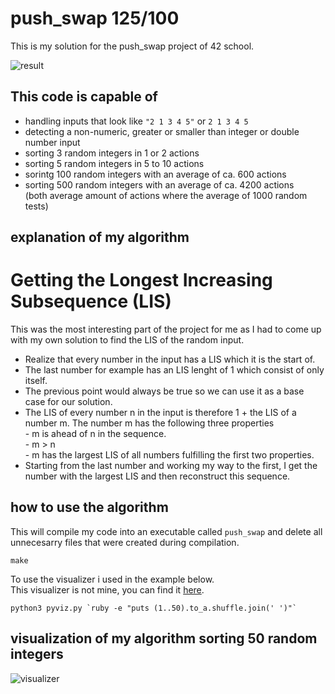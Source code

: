 # push_swap 125/100
This is my solution for the push_swap project of 42 school.<br>

![result](https://github.com/Sirelaw/42_curcus_push_swap/blob/master/readme_addons/Screen%20Shot%202022-08-14%20at%201.17.34%20AM.png)

## This code is capable of
- handling inputs that look like `"2 1 3 4 5"` or `2 1 3 4 5`<br>
- detecting a non-numeric, greater or smaller than integer or double number input<br>
- sorting 3 random integers in 1 or 2 actions<br>
- sorting 5 random integers in 5 to 10 actions<br>
- sorintg 100 random integers with an average of ca. 600 actions<br>
- sorting 500 random integers with an average of ca. 4200 actions<br>
(both average amount of actions where the average of 1000 random tests)<br>

## explanation of my algorithm

# Getting the Longest Increasing Subsequence (LIS)
This was the most interesting part of the project for me as I had to come up with my own solution to find the LIS of the random input.
- Realize that every number in the input has a LIS which it is the start of.
- The last number for example has an LIS lenght of 1 which consist of only itself.
- The previous point would always be true so we can use it as a base case for our solution.
- The LIS of every number n in the input is therefore 1 + the LIS of a number m. The number m has the following three properties<br>
		- m is ahead of n in the sequence. <br>
		- m > n <br>
		- m has the largest LIS of all numbers fulfilling the first two properties. <br>
- Starting from the last number and working my way to the first, I get the number with the largest LIS and then reconstruct this sequence.

## how to use the algorithm
This will compile my code into an executable called `push_swap` and delete all unnecesarry files that were created during compilation.<br>

```
make
```

To use the visualizer i used in the example below.<br>
This visualizer is not mine, you can find it [here](https://github.com/o-reo/push_swap_visualizer "github.com/o-reo/push_swap_visualizer").

```
python3 pyviz.py `ruby -e "puts (1..50).to_a.shuffle.join(' ')"`
```

## visualization of my algorithm sorting 50 random integers
![visualizer](https://github.com/Sirelaw/42_curcus_push_swap/blob/master/readme_addons/Screen-Recording-2022-08-14-at-1.27.54-AM.gif)